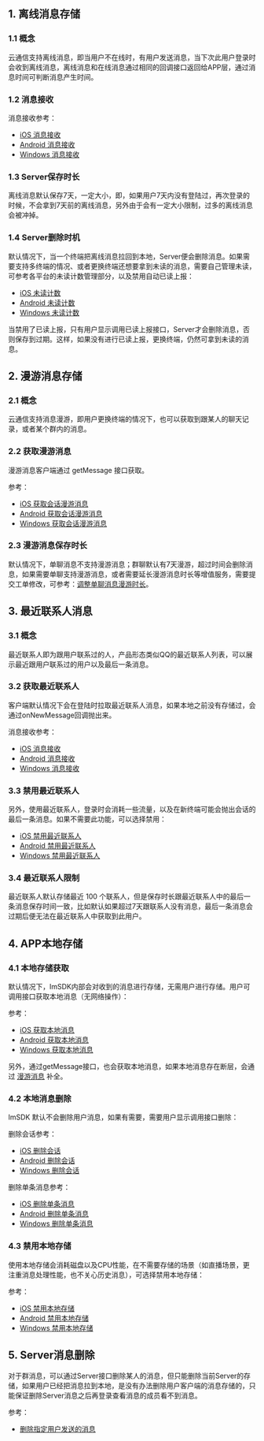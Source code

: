 
## 1. 离线消息存储

### 1.1 概念
云通信支持离线消息，即当用户不在线时，有用户发送消息，当下次此用户登录时会收到离线消息，离线消息和在线消息通过相同的回调接口返回给APP层，通过消息时间可判断消息产生时间。

### 1.2 消息接收

消息接收参考：
- [iOS 消息接收](/doc/product/269/消息收发（iOS%20SDK）#2.-.E6.8E.A5.E6.94.B6.E6.B6.88.E6.81.AF)
- [Android 消息接收](/doc/product/269/消息收发（Android%20SDK）#2-.E6.8E.A5.E6.94.B6.E6.B6.88.E6.81.AF)
- [Windows 消息接收](/doc/product/269/消息收发（Windows%20SDK）#2.-.E6.8E.A5.E6.94.B6.E6.B6.88.E6.81.AF)

### 1.3 Server保存时长

离线消息默认保存7天，一定大小，即，如果用户7天内没有登陆过，再次登录的时候，不会拿到7天前的离线消息，另外由于会有一定大小限制，过多的离线消息会被冲掉。

### 1.4 Server删除时机

默认情况下，当一个终端把离线消息拉回到本地，Server便会删除消息。如果需要支持多终端的情况、或者更换终端还想要拿到未读的消息，需要自己管理未读，可参考各平台的未读计数管理部分，以及禁用自动已读上报：

- [iOS 未读计数](/doc/product/269/未读消息计数（iOS%20SDK）)
- [Android 未读计数](/doc/product/269/未读消息计数（Android%20SDK）)
- [Windows 未读计数](/doc/product/269/未读消息计数（Windows%20SDK）)

当禁用了已读上报，只有用户显示调用已读上报接口，Server才会删除消息，否则保存到过期。这样，如果没有进行已读上报，更换终端，仍然可拿到未读的消息。

## 2. 漫游消息存储

### 2.1 概念

云通信支持消息漫游，即用户更换终端的情况下，也可以获取到跟某人的聊天记录，或者某个群内的消息。

### 2.2 获取漫游消息

漫游消息客户端通过 getMessage 接口获取。

参考：
- [iOS 获取会话漫游消息](/doc/product/269/消息收发（iOS%20SDK）#4.4-.E8.8E.B7.E5.8F.96.E4.BC.9A.E8.AF.9D.E6.BC.AB.E6.B8.B8.E6.B6.88.E6.81.AF)
- [Android  获取会话漫游消息](/doc/product/269/消息收发（Android%20SDK）#4.4-.E8.8E.B7.E5.8F.96.E4.BC.9A.E8.AF.9D.E6.BC.AB.E6.B8.B8.E6.B6.88.E6.81.AF)
- [Windows  获取会话漫游消息](/doc/product/269/消息收发（Windows%20SDK）#4.2-.E6.9C.80.E8.BF.91.E8.81.94.E7.B3.BB.E4.BA.BA.E6.BC.AB.E6.B8.B8)

### 2.3 漫游消息保存时长

默认情况下，单聊消息不支持漫游消息；群聊默认有7天漫游，超过时间会删除消息，如果需要单聊支持漫游消息，或者需要延长漫游消息时长等增值服务，需要提交工单修改，可参考：[调整单聊消息漫游时长](/doc/product/269/云通信配置变更需求工单#2.2-.E8.B0.83.E6.95.B4.E5.8D.95.E8.81.8A.E6.B6.88.E6.81.AF.E6.BC.AB.E6.B8.B8.E6.97.B6.E9.95.BF)。

## 3. 最近联系人消息

### 3.1 概念

最近联系人即为跟用户联系过的人，产品形态类似QQ的最近联系人列表，可以展示最近跟用户联系过的用户以及最后一条消息。

### 3.2 获取最近联系人

客户端默认情况下会在登陆时拉取最近联系人消息，如果本地之前没有存储过，会通过onNewMessage回调抛出来。

消息接收参考：

- [iOS 消息接收](/doc/product/269/消息收发（iOS%20SDK）#2.-.E6.8E.A5.E6.94.B6.E6.B6.88.E6.81.AF)
- [Android 消息接收](/doc/product/269/消息收发（Android%20SDK）#2-.E6.8E.A5.E6.94.B6.E6.B6.88.E6.81.AF)
- [Windows 消息接收](/doc/product/269/消息收发（Windows%20SDK）#2.-.E6.8E.A5.E6.94.B6.E6.B6.88.E6.81.AF)


### 3.3 禁用最近联系人

另外，使用最近联系人，登录时会消耗一些流量，以及在新终端可能会抛出会话的最后一条消息。如果不需要此功能，可以选择禁用：

- [iOS 禁用最近联系人](/doc/product/269/消息收发（iOS%20SDK）#4.2-.E6.9C.80.E8.BF.91.E8.81.94.E7.B3.BB.E4.BA.BA.E6.BC.AB.E6.B8.B8)
- [Android 禁用最近联系人](/doc/product/269/消息收发（Android%20SDK）#4.2-.E6.9C.80.E8.BF.91.E8.81.94.E7.B3.BB.E4.BA.BA.E6.BC.AB.E6.B8.B8)
- [Windows 禁用最近联系人](/doc/product/269/消息收发（Windows%20SDK）#4.2-.E6.9C.80.E8.BF.91.E8.81.94.E7.B3.BB.E4.BA.BA.E6.BC.AB.E6.B8.B8)

### 3.4 最近联系人限制

最近联系人默认存储最近 100 个联系人，但是保存时长跟最近联系人中的最后一条消息保存时间一致，比如默认如果超过7天跟联系人没有消息，最后一条消息会过期后便无法在最近联系人中获取到此用户。

## 4. APP本地存储

### 4.1 本地存储获取

默认情况下，ImSDK内部会对收到的消息进行存储，无需用户进行存储。用户可调用接口获取本地消息（无网络操作）：

参考：
- [iOS 获取本地消息](/doc/product/269/消息收发（iOS%20SDK）#4.3-.E8.8E.B7.E5.8F.96.E4.BC.9A.E8.AF.9D.E6.9C.AC.E5.9C.B0.E6.B6.88.E6.81.AF)
- [Android 获取本地消息](/doc/product/269/消息收发（Android%20SDK）#4.3-.E8.8E.B7.E5.8F.96.E4.BC.9A.E8.AF.9D.E6.9C.AC.E5.9C.B0.E6.B6.88.E6.81.AF)
- [Windows 获取本地消息](/doc/product/269/消息收发（Windows%20SDK）#4.3-.E8.8E.B7.E5.8F.96.E4.BC.9A.E8.AF.9D.E6.9C.AC.E5.9C.B0.E6.B6.88.E6.81.AF)

另外，通过getMessage接口，也会获取本地消息，如果本地消息存在断层，会通过 [漫游消息](#2.-.E6.BC.AB.E6.B8.B8.E6.B6.88.E6.81.AF.E5.AD.98.E5.82.A8) 补全。

### 4.2 本地消息删除

ImSDK 默认不会删除用户消息，如果有需要，需要用户显示调用接口删除：

删除会话参考：
- [iOS 删除会话](/doc/product/269/消息收发（iOS%20SDK）#4.5-.E5.88.A0.E9.99.A4.E4.BC.9A.E8.AF.9D)
- [Android 删除会话](/doc/product/269/消息收发（Android%20SDK）#4.5-.E5.88.A0.E9.99.A4.E4.BC.9A.E8.AF.9D)
- [Windows 删除会话](/doc/product/269/消息收发（Windows%20SDK）#4.5-.E5.88.A0.E9.99.A4.E4.BC.9A.E8.AF.9D)

删除单条消息参考：
- [iOS 删除单条消息](/doc/product/269/消息收发（iOS%20SDK）#3.6-.E6.B6.88.E6.81.AF.E5.88.A0.E9.99.A4)
- [Android 删除单条消息](/doc/product/269/消息收发（Android%20SDK）#3.6-.E6.B6.88.E6.81.AF.E5.88.A0.E9.99.A4)
- [Windows 删除单条消息](/doc/product/269/消息收发（Windows%20SDK）#3.6-.E6.B6.88.E6.81.AF.E5.88.A0.E9.99.A4)

### 4.3 禁用本地存储

使用本地存储会消耗磁盘以及CPU性能，在不需要存储的场景（如直播场景，更注重消息处理性能，也不关心历史消息），可选择禁用本地存储：

参考：

- [iOS 禁用本地存储](/doc/product/269/初始化（iOS%20SDK）#9.-.E7.A6.81.E7.94.A8.E5.AD.98.E5.82.A8)
- [Android 禁用本地存储](/doc/product/269/初始化（Android%20SDK）#9-.E7.A6.81.E7.94.A8.E5.AD.98.E5.82.A8)
- [Windows 禁用本地存储](/doc/product/269/初始化（Windows%20%20SDK）#9.-.E7.A6.81.E7.94.A8.E5.AD.98.E5.82.A8)


## 5. Server消息删除

对于群消息，可以通过Server接口删除某人的消息，但只能删除当前Server的存储，如果用户已经把消息拉到本地，是没有办法删除用户客户端的消息存储的，只能保证删除Server消息之后再登录查看消息的成员看不到消息。

参考：

- [删除指定用户发送的消息](/doc/product/269/删除指定用户发送的消息)

